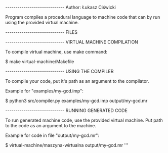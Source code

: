 
----------------------------- Author: Łukasz Ciświcki

Program compiles a procedural language to machine code that can by run using the provided virtual machine.

----------------------------- FILES

----------------------------- VIRTUAL MACHINE COMPILATION

To compile virtual machine, use make command:

$ make virtual-machine/Makefile

----------------------------- USING THE COMPILER

To compile your code, put it's path as an argument to the compilator.

Example for "examples/my-gcd.imp":

$ python3 src/compiler.py examples/my-gcd.imp output/my-gcd.mr

----------------------------- RUNNING GENERATED CODE

To run generated machine code, use the provided virtual machine. Put path to the code as an argument to the machine.

Example for code in file "output/my-gcd.mr":

$ virtual-machine/maszyna-wirtualna output/my-gcd.mr
'''



